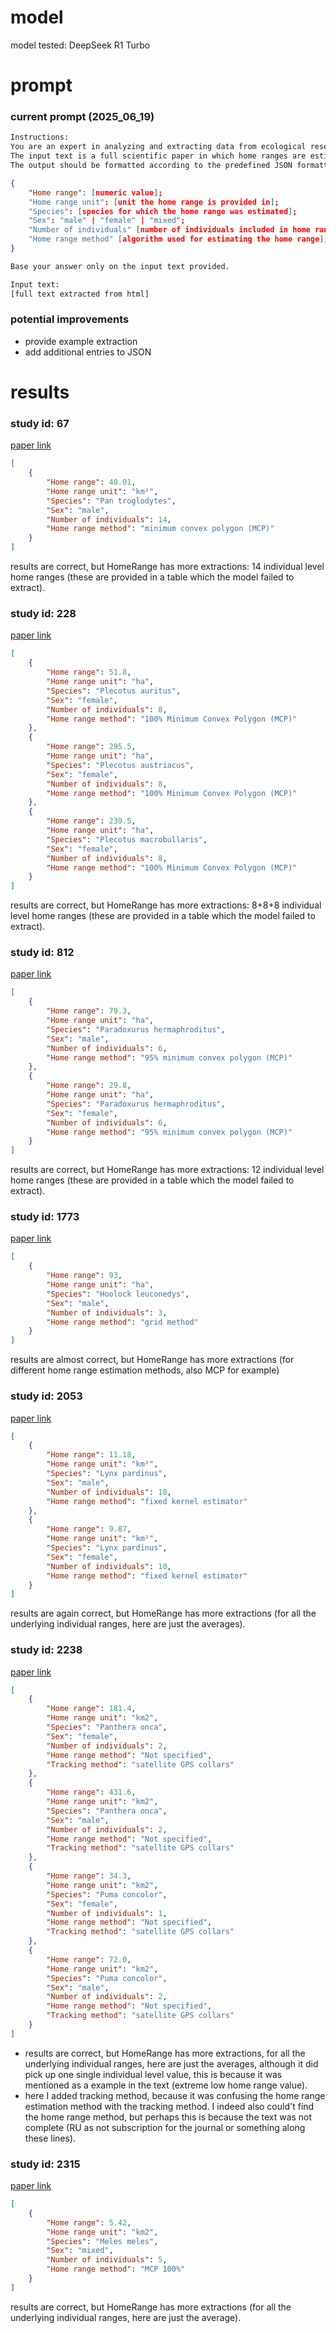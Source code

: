 
# model

model tested: DeepSeek R1 Turbo

# prompt

### current prompt (2025_06_19)
```txt
Instructions:
You are an expert in analyzing and extracting data from ecological research papers. Your task is to extract information about home ranges. 
The input text is a full scientific paper in which home ranges are estimated.
The output should be formatted according to the predefined JSON formatting provided below. 
```
```JSON
{
    "Home range": [numeric value]; 
    "Home range unit": [unit the home range is provided in]; 
    "Species": [species for which the home range was estimated]; 
    "Sex": "male" | "female" | "mixed";
    "Number of individuals" [number of individuals included in home range estimate];
    "Home range method" [algorithm used for estimating the home range];
} 
```
```txt
Base your answer only on the input text provided. 

Input text:
[full text extracted from html]
```

### potential improvements
- provide example extraction
- add additional entries to JSON

# results

### study id: 67
[paper link](https://onlinelibrary.wiley.com/doi/full/10.1002/ajp.23119)
```JSON
[
    {
        "Home range": 40.01,
        "Home range unit": "km²",
        "Species": "Pan troglodytes",
        "Sex": "male",
        "Number of individuals": 14,
        "Home range method": "minimum convex polygon (MCP)"
    }
]
```
results are correct, but HomeRange has more extractions: 14 individual level home ranges (these are provided in a table which the model failed to extract).

### study id: 228
[paper link](https://link.springer.com/article/10.1007/s10531-013-0551-z)
```JSON
[
    {
        "Home range": 51.8,
        "Home range unit": "ha",
        "Species": "Plecotus auritus",
        "Sex": "female",
        "Number of individuals": 8,
        "Home range method": "100% Minimum Convex Polygon (MCP)"
    },
    {
        "Home range": 295.5,
        "Home range unit": "ha",
        "Species": "Plecotus austriacus",
        "Sex": "female",
        "Number of individuals": 8,
        "Home range method": "100% Minimum Convex Polygon (MCP)"
    },
    {
        "Home range": 239.5,
        "Home range unit": "ha",
        "Species": "Plecotus macrobullaris",
        "Sex": "female",
        "Number of individuals": 8,
        "Home range method": "100% Minimum Convex Polygon (MCP)"
    }
]
```
results are correct, but HomeRange has more extractions: 8+8+8 individual level home ranges (these are provided in a table which the model failed to extract).

### study id: 812
[paper link](https://academic.oup.com/jmammal/article/94/5/1169/869487)
```JSON
[
    {
        "Home range": 79.3,
        "Home range unit": "ha",
        "Species": "Paradoxurus hermaphroditus",
        "Sex": "male",
        "Number of individuals": 6,
        "Home range method": "95% minimum convex polygon (MCP)"
    },
    {
        "Home range": 29.8,
        "Home range unit": "ha",
        "Species": "Paradoxurus hermaphroditus",
        "Sex": "female",
        "Number of individuals": 6,
        "Home range method": "95% minimum convex polygon (MCP)"
    }
]
```
results are correct, but HomeRange has more extractions: 12 individual level home ranges (these are provided in a table which the model failed to extract).

### study id: 1773
[paper link](https://link.springer.com/article/10.1007/s10329-013-0394-y)
```JSON
[
    {
        "Home range": 93,
        "Home range unit": "ha",
        "Species": "Hoolock leuconedys",
        "Sex": "male",
        "Number of individuals": 3,
        "Home range method": "grid method"
    }
]
```
results are almost correct, but HomeRange has more extractions (for different home range estimation methods, also MCP for example)

### study id: 2053
[paper link](https://www.cambridge.org/core/journals/oryx/article/spatial-organization-and-social-relations-in-a-reintroduced-population-of-endangered-iberian-lynx-lynx-pardinus/F92A6C9400CF4E780F2F64D1FADD1CBF)
```JSON
[
    {
        "Home range": 11.18,
        "Home range unit": "km²",
        "Species": "Lynx pardinus",
        "Sex": "male",
        "Number of individuals": 10,
        "Home range method": "fixed kernel estimator"
    },
    {
        "Home range": 9.87,
        "Home range unit": "km²",
        "Species": "Lynx pardinus",
        "Sex": "female",
        "Number of individuals": 10,
        "Home range method": "fixed kernel estimator"
    }
]
```
results are again correct, but HomeRange has more extractions (for all the underlying individual ranges, here are just the averages).

### study id: 2238
[paper link](https://www.sciencedirect.com/science/article/abs/pii/S1616504717300198)
```JSON
[
    {
        "Home range": 181.4,
        "Home range unit": "km2",
        "Species": "Panthera onca",
        "Sex": "female",
        "Number of individuals": 2,
        "Home range method": "Not specified",
        "Tracking method": "satellite GPS collars"
    },
    {
        "Home range": 431.6,
        "Home range unit": "km2",
        "Species": "Panthera onca",
        "Sex": "male",
        "Number of individuals": 2,
        "Home range method": "Not specified",
        "Tracking method": "satellite GPS collars"
    },
    {
        "Home range": 34.3,
        "Home range unit": "km2",
        "Species": "Puma concolor",
        "Sex": "female",
        "Number of individuals": 1,
        "Home range method": "Not specified",
        "Tracking method": "satellite GPS collars"
    },
    {
        "Home range": 72.0,
        "Home range unit": "km2",
        "Species": "Puma concolor",
        "Sex": "male",
        "Number of individuals": 2,
        "Home range method": "Not specified",
        "Tracking method": "satellite GPS collars"
    }
]
```
- results are correct, but HomeRange has more extractions, for all the underlying individual ranges, here are just the averages, although it did pick up one single individual level value, this is because it was mentioned as a example in the text (extreme low home range value). 
- here I added tracking method, because it was confusing the home range estimation method with the tracking method. I indeed also could't find the home range method, but perhaps this is because the text was not complete (RU as not subscription for the journal or something along these lines).


### study id: 2315
[paper link](https://brill.com/view/journals/ab/62/4/article-p479_9.xml?language=en&srsltid=AfmBOopQZ0KP7fuexjk9b85Sbh4XvGes2mUXtCbdmMpoH9foDco20g1q)
```JSON
[
    {
        "Home range": 5.42,
        "Home range unit": "km2",
        "Species": "Meles meles",
        "Sex": "mixed",
        "Number of individuals": 5,
        "Home range method": "MCP 100%"
    }
]
```
results are correct, but HomeRange has more extractions (for all the underlying individual ranges, here are just the average).


